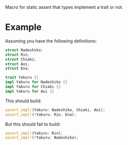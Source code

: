 Macro for static assert that types implement a trait or not.

# Example

Assuming you have the following definitions:
```rust
struct Nadeshiko;
struct Rin;
struct Chiaki;
struct Aoi;
struct Ena;

trait Yakuru {}
impl Yakuru for Nadeshiko {}
impl Yakuru for Chiaki {}
impl Yakuru for Aoi {}
```

This should build:
```rust
assert_impl!(Yakuru: Nadeshiko, Chiaki, Aoi);
assert_impl!(!Yakuru: Rin, Ena);
```

But this should fail to build:
```rust
assert_impl!(Yakuru: Rin);
assert_impl!(!Yakuru: Nadeshiko);
```

